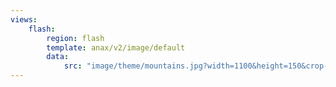 ```yaml
---
views:
    flash:
        region: flash
        template: anax/v2/image/default
        data:
            src: "image/theme/mountains.jpg?width=1100&height=150&crop-to-fit&area=0,0,75,0"
---
```

